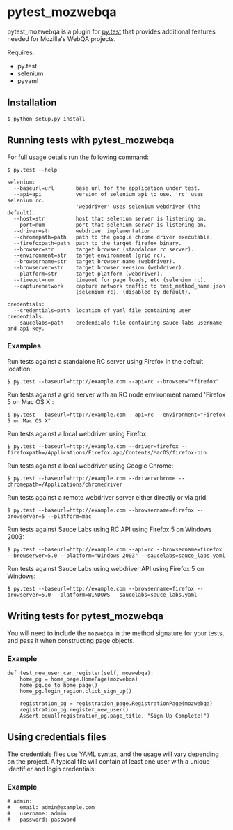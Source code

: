 pytest_mozwebqa
===============

pytest_mozwebqa is a plugin for [py.test](http://pytest.org/) that provides additional features needed for Mozilla's WebQA projects.

Requires:

  * py.test
  * selenium
  * pyyaml

Installation
------------

    $ python setup.py install

Running tests with pytest_mozwebqa
----------------------------------

For full usage details run the following command:

    $ py.test --help

    selenium:
      --baseurl=url       base url for the application under test.
      --api=api           version of selenium api to use. 'rc' uses selenium rc.
                          'webdriver' uses selenium webdriver (the default).
      --host=str          host that selenium server is listening on.
      --port=num          port that selenium server is listening on.
      --driver=str        webdriver implementation.
      --chromepath=path   path to the google chrome driver executable.
      --firefoxpath=path  path to the target firefox binary.
      --browser=str       target browser (standalone rc server).
      --environment=str   target environment (grid rc).
      --browsername=str   target browser name (webdriver).
      --browserver=str    target browser version (webdriver).
      --platform=str      target platform (webdriver).
      --timeout=num       timeout for page loads, etc (selenium rc).
      --capturenetwork    capture network traffic to test_method_name.json
                          (selenium rc). (disabled by default).

    credentials:
      --credentials=path  location of yaml file containing user credentials.
      --saucelabs=path    credendials file containing sauce labs username and api key.

### Examples

Run tests against a standalone RC server using Firefox in the default location:

    $ py.test --baseurl=http://example.com --api=rc --browser="*firefox"

Run tests against a grid server with an RC node environment named 'Firefox 5 on Mac OS X':

    $ py.test --baseurl=http://example.com --api=rc --environment="Firefox 5 on Mac OS X"

Run tests against a local webdriver using Firefox:

    $ py.test --baseurl=http://example.com --driver=firefox --firefoxpath=/Applications/Firefox.app/Contents/MacOS/firefox-bin

Run tests against a local webdriver using Google Chrome:

    $ py.test --baseurl=http://example.com --driver=chrome --chromepath=/Applications/chromedriver

Run tests against a remote webdriver server either directly or via grid:

    $ py.test --baseurl=http://example.com --browsername=firefox --browserver=5 --platform=mac

Run tests against Sauce Labs using RC API using Firefox 5 on Windows 2003:

    $ py.test --baseurl=http://example.com --api=rc --browsername=firefox --browserver=5.0 --platform="Windows 2003" --saucelabs=sauce_labs.yaml

Run tests against Sauce Labs using webdriver API using Firefox 5 on Windows:

    $ py.test --baseurl=http://example.com --browsername=firefox --browserver=5.0 --platform=WINDOWS --saucelabs=sauce_labs.yaml

Writing tests for pytest_mozwebqa
---------------------------------

You will need to include the `mozwebqa` in the method signature for your tests, and pass it when constructing page objects.

### Example

    def test_new_user_can_register(self, mozwebqa):
        home_pg = home_page.HomePage(mozwebqa)
        home_pg.go_to_home_page()
        home_pg.login_region.click_sign_up()

        registration_pg = registration_page.RegistrationPage(mozwebqa)
        registration_pg.register_new_user()
        Assert.equal(registration_pg.page_title, "Sign Up Complete!")

Using credentials files
-----------------------

The credentials files use YAML syntax, and the usage will vary depending on the project. A typical file will contain at least one user with a unique identifier and login credentials:

### Example

    # admin:
    #   email: admin@example.com
    #   username: admin
    #   password: password

